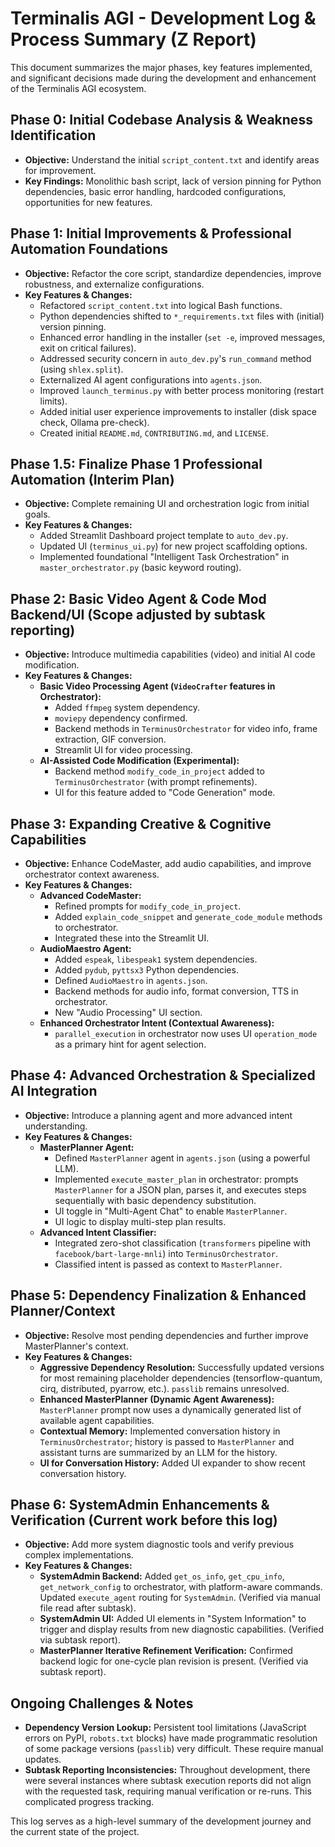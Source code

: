# Terminalis AGI - Development Log & Process Summary (Z Report)

This document summarizes the major phases, key features implemented, and significant decisions made during the development and enhancement of the Terminalis AGI ecosystem.

## Phase 0: Initial Codebase Analysis & Weakness Identification
*   **Objective:** Understand the initial `script_content.txt` and identify areas for improvement.
*   **Key Findings:** Monolithic bash script, lack of version pinning for Python dependencies, basic error handling, hardcoded configurations, opportunities for new features.

## Phase 1: Initial Improvements & Professional Automation Foundations
*   **Objective:** Refactor the core script, standardize dependencies, improve robustness, and externalize configurations.
*   **Key Features & Changes:**
    *   Refactored `script_content.txt` into logical Bash functions.
    *   Python dependencies shifted to `*_requirements.txt` files with (initial) version pinning.
    *   Enhanced error handling in the installer (`set -e`, improved messages, exit on critical failures).
    *   Addressed security concern in `auto_dev.py`'s `run_command` method (using `shlex.split`).
    *   Externalized AI agent configurations into `agents.json`.
    *   Improved `launch_terminus.py` with better process monitoring (restart limits).
    *   Added initial user experience improvements to installer (disk space check, Ollama pre-check).
    *   Created initial `README.md`, `CONTRIBUTING.md`, and `LICENSE`.

## Phase 1.5: Finalize Phase 1 Professional Automation (Interim Plan)
*   **Objective:** Complete remaining UI and orchestration logic from initial goals.
*   **Key Features & Changes:**
    *   Added Streamlit Dashboard project template to `auto_dev.py`.
    *   Updated UI (`terminus_ui.py`) for new project scaffolding options.
    *   Implemented foundational "Intelligent Task Orchestration" in `master_orchestrator.py` (basic keyword routing).

## Phase 2: Basic Video Agent & Code Mod Backend/UI (Scope adjusted by subtask reporting)
*   **Objective:** Introduce multimedia capabilities (video) and initial AI code modification.
*   **Key Features & Changes:**
    *   **Basic Video Processing Agent (`VideoCrafter` features in Orchestrator):**
        *   Added `ffmpeg` system dependency.
        *   `moviepy` dependency confirmed.
        *   Backend methods in `TerminusOrchestrator` for video info, frame extraction, GIF conversion.
        *   Streamlit UI for video processing.
    *   **AI-Assisted Code Modification (Experimental):**
        *   Backend method `modify_code_in_project` added to `TerminusOrchestrator` (with prompt refinements).
        *   UI for this feature added to "Code Generation" mode.

## Phase 3: Expanding Creative & Cognitive Capabilities
*   **Objective:** Enhance CodeMaster, add audio capabilities, and improve orchestrator context awareness.
*   **Key Features & Changes:**
    *   **Advanced CodeMaster:**
        *   Refined prompts for `modify_code_in_project`.
        *   Added `explain_code_snippet` and `generate_code_module` methods to orchestrator.
        *   Integrated these into the Streamlit UI.
    *   **AudioMaestro Agent:**
        *   Added `espeak`, `libespeak1` system dependencies.
        *   Added `pydub`, `pyttsx3` Python dependencies.
        *   Defined `AudioMaestro` in `agents.json`.
        *   Backend methods for audio info, format conversion, TTS in orchestrator.
        *   New "Audio Processing" UI section.
    *   **Enhanced Orchestrator Intent (Contextual Awareness):**
        *   `parallel_execution` in orchestrator now uses UI `operation_mode` as a primary hint for agent selection.

## Phase 4: Advanced Orchestration & Specialized AI Integration
*   **Objective:** Introduce a planning agent and more advanced intent understanding.
*   **Key Features & Changes:**
    *   **MasterPlanner Agent:**
        *   Defined `MasterPlanner` agent in `agents.json` (using a powerful LLM).
        *   Implemented `execute_master_plan` in orchestrator: prompts `MasterPlanner` for a JSON plan, parses it, and executes steps sequentially with basic dependency substitution.
        *   UI toggle in "Multi-Agent Chat" to enable `MasterPlanner`.
        *   UI logic to display multi-step plan results.
    *   **Advanced Intent Classifier:**
        *   Integrated zero-shot classification (`transformers` pipeline with `facebook/bart-large-mnli`) into `TerminusOrchestrator`.
        *   Classified intent is passed as context to `MasterPlanner`.

## Phase 5: Dependency Finalization & Enhanced Planner/Context
*   **Objective:** Resolve most pending dependencies and further improve MasterPlanner's context.
*   **Key Features & Changes:**
    *   **Aggressive Dependency Resolution:** Successfully updated versions for most remaining placeholder dependencies (tensorflow-quantum, cirq, distributed, pyarrow, etc.). `passlib` remains unresolved.
    *   **Enhanced MasterPlanner (Dynamic Agent Awareness):** `MasterPlanner` prompt now uses a dynamically generated list of available agent capabilities.
    *   **Contextual Memory:** Implemented conversation history in `TerminusOrchestrator`; history is passed to `MasterPlanner` and assistant turns are summarized by an LLM for the history.
    *   **UI for Conversation History:** Added UI expander to show recent conversation history.

## Phase 6: SystemAdmin Enhancements & Verification (Current work before this log)
*   **Objective:** Add more system diagnostic tools and verify previous complex implementations.
*   **Key Features & Changes:**
    *   **SystemAdmin Backend:** Added `get_os_info`, `get_cpu_info`, `get_network_config` to orchestrator, with platform-aware commands. Updated `execute_agent` routing for `SystemAdmin`. (Verified via manual file read after subtask).
    *   **SystemAdmin UI:** Added UI elements in "System Information" to trigger and display results from new diagnostic capabilities. (Verified via subtask report).
    *   **MasterPlanner Iterative Refinement Verification:** Confirmed backend logic for one-cycle plan revision is present. (Verified via subtask report).

## Ongoing Challenges & Notes
*   **Dependency Version Lookup:** Persistent tool limitations (JavaScript errors on PyPI, `robots.txt` blocks) have made programmatic resolution of some package versions (`passlib`) very difficult. These require manual updates.
*   **Subtask Reporting Inconsistencies:** Throughout development, there were several instances where subtask execution reports did not align with the requested task, requiring manual verification or re-runs. This complicated progress tracking.

This log serves as a high-level summary of the development journey and the current state of the project.

